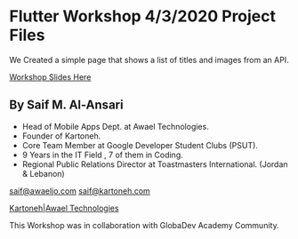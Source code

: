 # Flutter Workshop 4/3/2020 Project Files

We Created a simple page that shows a list of titles and images from an API.

[Workshop Slides Here](https://github.com/Saif2nsari/Flutter-Example-Saif-AL-Ansari/blob/master/Workshop%20Slides/Saif%20Al-Ansari%20-%20Introduction%20to%20Flutter.pdf)


## By Saif M. Al-Ansari

- Head of Mobile Apps Dept. at Awael Technologies.
- Founder of Kartoneh.
- Core Team Member at Google Developer Student Clubs (PSUT).
- 9 Years in the IT Field , 7 of them in Coding.
- Regional Public Relations Director at Toastmasters International. (Jordan & Lebanon)

[saif@awaeljo.com](mailto:saif@awaeljo.com)
[saif@kartoneh.com](mailto:saif@kartoneh.com)


[Kartoneh](https://kartoneh.com/)|[Awael Technologies](https://awaeljo.com/)

This Workshop was in collaboration with GlobaDev Academy Community.
